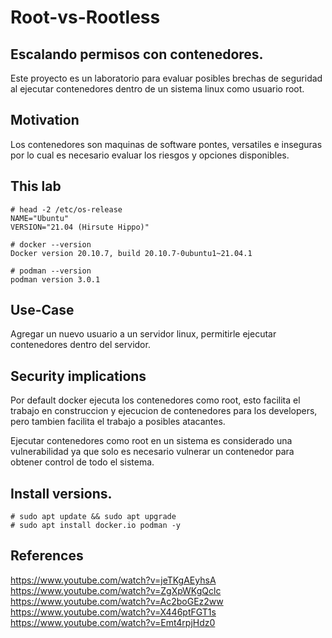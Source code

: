 # Root-vs-Rootless
## Escalando permisos con contenedores.

Este proyecto es un laboratorio para evaluar posibles brechas de seguridad al ejecutar contenedores dentro de un sistema linux como usuario root.

## Motivation
Los contenedores son maquinas de software pontes, versatiles e inseguras por lo cual es necesario evaluar los riesgos y opciones disponibles.

## This lab

```
# head -2 /etc/os-release
NAME="Ubuntu"
VERSION="21.04 (Hirsute Hippo)"

# docker --version
Docker version 20.10.7, build 20.10.7-0ubuntu1~21.04.1

# podman --version
podman version 3.0.1
```

## Use-Case
Agregar un nuevo usuario a un servidor linux, permitirle ejecutar contenedores dentro del servidor. 

## Security implications
Por default docker ejecuta los contenedores como root, esto facilita el trabajo en construccion y ejecucion de contenedores para los developers, pero tambien facilita el trabajo a posibles atacantes.

Ejecutar contenedores como root en un sistema es considerado una vulnerabilidad ya que solo es necesario vulnerar un contenedor para obtener control de todo el sistema.



## Install versions.

```
# sudo apt update && sudo apt upgrade
# sudo apt install docker.io podman -y
```

## References

https://www.youtube.com/watch?v=jeTKgAEyhsA
https://www.youtube.com/watch?v=ZgXpWKgQclc
https://www.youtube.com/watch?v=Ac2boGEz2ww
https://www.youtube.com/watch?v=X446ptFGT1s
https://www.youtube.com/watch?v=Emt4rpjHdz0